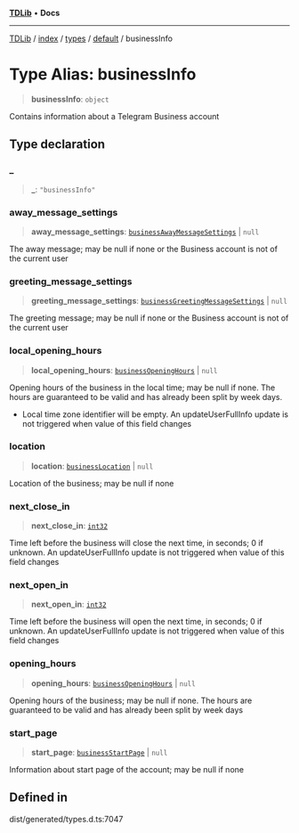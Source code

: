 [**TDLib**](../../../../../../README.md) • **Docs**

***

[TDLib](../../../../../../modules.md) / [index](../../../../../README.md) / [types](../../../README.md) / [default](../README.md) / businessInfo

# Type Alias: businessInfo

> **businessInfo**: `object`

Contains information about a Telegram Business account

## Type declaration

### \_

> **\_**: `"businessInfo"`

### away\_message\_settings

> **away\_message\_settings**: [`businessAwayMessageSettings`](businessAwayMessageSettings.md) \| `null`

The away message; may be null if none or the Business account is not of the current user

### greeting\_message\_settings

> **greeting\_message\_settings**: [`businessGreetingMessageSettings`](businessGreetingMessageSettings.md) \| `null`

The greeting message; may be null if none or the Business account is not of the current user

### local\_opening\_hours

> **local\_opening\_hours**: [`businessOpeningHours`](businessOpeningHours.md) \| `null`

Opening hours of the business in the local time; may be null if none. The hours are guaranteed to be valid and has already been split by week days.

- Local time zone identifier will be empty. An updateUserFullInfo update is not triggered when value of this field changes

### location

> **location**: [`businessLocation`](businessLocation.md) \| `null`

Location of the business; may be null if none

### next\_close\_in

> **next\_close\_in**: [`int32`](int32.md)

Time left before the business will close the next time, in seconds; 0 if unknown. An updateUserFullInfo update is not triggered when value of this field changes

### next\_open\_in

> **next\_open\_in**: [`int32`](int32.md)

Time left before the business will open the next time, in seconds; 0 if unknown. An updateUserFullInfo update is not triggered when value of this field changes

### opening\_hours

> **opening\_hours**: [`businessOpeningHours`](businessOpeningHours.md) \| `null`

Opening hours of the business; may be null if none. The hours are guaranteed to be valid and has already been split by week days

### start\_page

> **start\_page**: [`businessStartPage`](businessStartPage.md) \| `null`

Information about start page of the account; may be null if none

## Defined in

dist/generated/types.d.ts:7047

